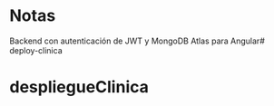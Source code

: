 # Notas

Backend con autenticación de JWT y MongoDB Atlas para Angular# deploy-clinica
# despliegueClinica
